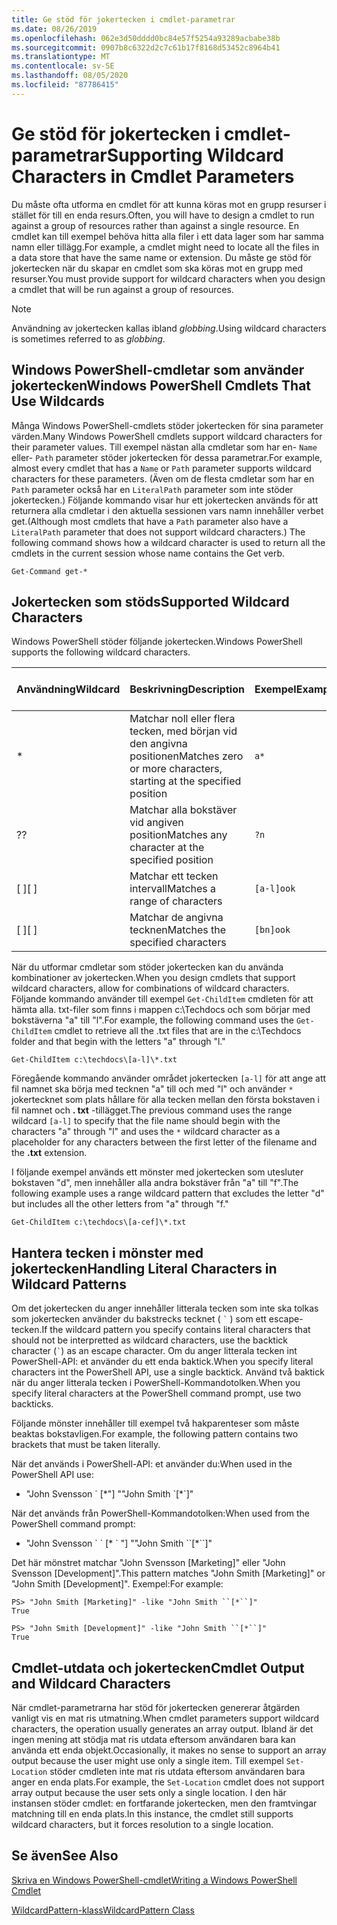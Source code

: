 ```yaml
---
title: Ge stöd för jokertecken i cmdlet-parametrar
ms.date: 08/26/2019
ms.openlocfilehash: 062e3d50dddd0bc84e57f5254a93289acbabe38b
ms.sourcegitcommit: 0907b8c6322d2c7c61b17f8168d53452c8964b41
ms.translationtype: MT
ms.contentlocale: sv-SE
ms.lasthandoff: 08/05/2020
ms.locfileid: "87786415"
---
```

# <a name="supporting-wildcard-characters-in-cmdlet-parameters"></a><span data-ttu-id="fc925-102">Ge stöd för jokertecken i cmdlet-parametrar</span><span class="sxs-lookup"><span data-stu-id="fc925-102">Supporting Wildcard Characters in Cmdlet Parameters</span></span>

<span data-ttu-id="fc925-103">Du måste ofta utforma en cmdlet för att kunna köras mot en grupp resurser i stället för till en enda resurs.</span><span class="sxs-lookup"><span data-stu-id="fc925-103">Often, you will have to design a cmdlet to run against a group of resources rather than against a single resource.</span></span> <span data-ttu-id="fc925-104">En cmdlet kan till exempel behöva hitta alla filer i ett data lager som har samma namn eller tillägg.</span><span class="sxs-lookup"><span data-stu-id="fc925-104">For example, a cmdlet might need to locate all the files in a data store that have the same name or extension.</span></span> <span data-ttu-id="fc925-105">Du måste ge stöd för jokertecken när du skapar en cmdlet som ska köras mot en grupp med resurser.</span><span class="sxs-lookup"><span data-stu-id="fc925-105">You must provide support for wildcard characters when you design a cmdlet that will be run against a group of resources.</span></span>

> [!NOTE]
> <span data-ttu-id="fc925-106">Användning av jokertecken kallas ibland *globbing*.</span><span class="sxs-lookup"><span data-stu-id="fc925-106">Using wildcard characters is sometimes referred to as *globbing*.</span></span>

## <a name="windows-powershell-cmdlets-that-use-wildcards"></a><span data-ttu-id="fc925-107">Windows PowerShell-cmdletar som använder jokertecken</span><span class="sxs-lookup"><span data-stu-id="fc925-107">Windows PowerShell Cmdlets That Use Wildcards</span></span>

 <span data-ttu-id="fc925-108">Många Windows PowerShell-cmdlets stöder jokertecken för sina parameter värden.</span><span class="sxs-lookup"><span data-stu-id="fc925-108">Many Windows PowerShell cmdlets support wildcard characters for their parameter values.</span></span> <span data-ttu-id="fc925-109">Till exempel nästan alla cmdletar som har en- `Name` eller- `Path` parameter stöder jokertecken för dessa parametrar.</span><span class="sxs-lookup"><span data-stu-id="fc925-109">For example, almost every cmdlet that has a `Name` or `Path` parameter supports wildcard characters for these parameters.</span></span> <span data-ttu-id="fc925-110">(Även om de flesta cmdletar som har en `Path` parameter också har en `LiteralPath` parameter som inte stöder jokertecken.) Följande kommando visar hur ett jokertecken används för att returnera alla cmdletar i den aktuella sessionen vars namn innehåller verbet get.</span><span class="sxs-lookup"><span data-stu-id="fc925-110">(Although most cmdlets that have a `Path` parameter also have a `LiteralPath` parameter that does not support wildcard characters.) The following command shows how a wildcard character is used to return all the cmdlets in the current session whose name contains the Get verb.</span></span>

 `Get-Command get-*`

## <a name="supported-wildcard-characters"></a><span data-ttu-id="fc925-111">Jokertecken som stöds</span><span class="sxs-lookup"><span data-stu-id="fc925-111">Supported Wildcard Characters</span></span>

<span data-ttu-id="fc925-112">Windows PowerShell stöder följande jokertecken.</span><span class="sxs-lookup"><span data-stu-id="fc925-112">Windows PowerShell supports the following wildcard characters.</span></span>

| <span data-ttu-id="fc925-113">Användning</span><span class="sxs-lookup"><span data-stu-id="fc925-113">Wildcard</span></span> |                             <span data-ttu-id="fc925-114">Beskrivning</span><span class="sxs-lookup"><span data-stu-id="fc925-114">Description</span></span>                             |  <span data-ttu-id="fc925-115">Exempel</span><span class="sxs-lookup"><span data-stu-id="fc925-115">Example</span></span>   |     <span data-ttu-id="fc925-116">Matchar</span><span class="sxs-lookup"><span data-stu-id="fc925-116">Matches</span></span>      | <span data-ttu-id="fc925-117">Matchar inte</span><span class="sxs-lookup"><span data-stu-id="fc925-117">Does not match</span></span> |
| -------- | ------------------------------------------------------------------- | ---------- | ---------------- | -------------- |
| *        | <span data-ttu-id="fc925-118">Matchar noll eller flera tecken, med början vid den angivna positionen</span><span class="sxs-lookup"><span data-stu-id="fc925-118">Matches zero or more characters, starting at the specified position</span></span> | `a*`       | <span data-ttu-id="fc925-119">A, AG, Apple</span><span class="sxs-lookup"><span data-stu-id="fc925-119">A, ag, Apple</span></span>     |                |
| <span data-ttu-id="fc925-120">?</span><span class="sxs-lookup"><span data-stu-id="fc925-120">?</span></span>        | <span data-ttu-id="fc925-121">Matchar alla bokstäver vid angiven position</span><span class="sxs-lookup"><span data-stu-id="fc925-121">Matches any character at the specified position</span></span>                     | `?n`       | <span data-ttu-id="fc925-122">En, i, på</span><span class="sxs-lookup"><span data-stu-id="fc925-122">An, in, on</span></span>       | <span data-ttu-id="fc925-123">kördes</span><span class="sxs-lookup"><span data-stu-id="fc925-123">ran</span></span>            |
| <span data-ttu-id="fc925-124">[ ]</span><span class="sxs-lookup"><span data-stu-id="fc925-124">[ ]</span></span>      | <span data-ttu-id="fc925-125">Matchar ett tecken intervall</span><span class="sxs-lookup"><span data-stu-id="fc925-125">Matches a range of characters</span></span>                                       | `[a-l]ook` | <span data-ttu-id="fc925-126">bok, Cook, utseende</span><span class="sxs-lookup"><span data-stu-id="fc925-126">book, cook, look</span></span> | <span data-ttu-id="fc925-127">Nook, vidtog</span><span class="sxs-lookup"><span data-stu-id="fc925-127">nook, took</span></span>     |
| <span data-ttu-id="fc925-128">[ ]</span><span class="sxs-lookup"><span data-stu-id="fc925-128">[ ]</span></span>      | <span data-ttu-id="fc925-129">Matchar de angivna tecknen</span><span class="sxs-lookup"><span data-stu-id="fc925-129">Matches the specified characters</span></span>                                    | `[bn]ook`  | <span data-ttu-id="fc925-130">bok, Nook</span><span class="sxs-lookup"><span data-stu-id="fc925-130">book, nook</span></span>       | <span data-ttu-id="fc925-131">laga, titta</span><span class="sxs-lookup"><span data-stu-id="fc925-131">cook, look</span></span>     |

<span data-ttu-id="fc925-132">När du utformar cmdletar som stöder jokertecken kan du använda kombinationer av jokertecken.</span><span class="sxs-lookup"><span data-stu-id="fc925-132">When you design cmdlets that support wildcard characters, allow for combinations of wildcard characters.</span></span> <span data-ttu-id="fc925-133">Följande kommando använder till exempel `Get-ChildItem` cmdleten för att hämta alla. txt-filer som finns i mappen c:\Techdocs och som börjar med bokstäverna "a" till "l".</span><span class="sxs-lookup"><span data-stu-id="fc925-133">For example, the following command uses the `Get-ChildItem` cmdlet to retrieve all the .txt files that are in the c:\Techdocs folder and that begin with the letters "a" through "l."</span></span>

`Get-ChildItem c:\techdocs\[a-l]\*.txt`

<span data-ttu-id="fc925-134">Föregående kommando använder området jokertecken `[a-l]` för att ange att fil namnet ska börja med tecknen "a" till och med "l" och använder `*` jokertecknet som plats hållare för alla tecken mellan den första bokstaven i fil namnet och **. txt** -tillägget.</span><span class="sxs-lookup"><span data-stu-id="fc925-134">The previous command uses the range wildcard `[a-l]` to specify that the file name should begin with the characters "a" through "l" and uses the `*` wildcard character as a placeholder for any characters between the first letter of the filename and the **.txt** extension.</span></span>

<span data-ttu-id="fc925-135">I följande exempel används ett mönster med jokertecken som utesluter bokstaven "d", men innehåller alla andra bokstäver från "a" till "f".</span><span class="sxs-lookup"><span data-stu-id="fc925-135">The following example uses a range wildcard pattern that excludes the letter "d" but includes all the other letters from "a" through "f."</span></span>

`Get-ChildItem c:\techdocs\[a-cef]\*.txt`

## <a name="handling-literal-characters-in-wildcard-patterns"></a><span data-ttu-id="fc925-136">Hantera tecken i mönster med jokertecken</span><span class="sxs-lookup"><span data-stu-id="fc925-136">Handling Literal Characters in Wildcard Patterns</span></span>

<span data-ttu-id="fc925-137">Om det jokertecken du anger innehåller litterala tecken som inte ska tolkas som jokertecken använder du bakstrecks tecknet ( `` ` `` ) som ett escape-tecken.</span><span class="sxs-lookup"><span data-stu-id="fc925-137">If the wildcard pattern you specify contains literal characters that should not be interpretted as wildcard characters, use the backtick character (`` ` ``) as an escape character.</span></span> <span data-ttu-id="fc925-138">Om du anger litterala tecken int PowerShell-API: et använder du ett enda baktick.</span><span class="sxs-lookup"><span data-stu-id="fc925-138">When you specify literal characters int the PowerShell API, use a single backtick.</span></span> <span data-ttu-id="fc925-139">Använd två baktick när du anger litterala tecken i PowerShell-Kommandotolken.</span><span class="sxs-lookup"><span data-stu-id="fc925-139">When you specify literal characters at the PowerShell command prompt, use two backticks.</span></span>

<span data-ttu-id="fc925-140">Följande mönster innehåller till exempel två hakparenteser som måste beaktas bokstavligen.</span><span class="sxs-lookup"><span data-stu-id="fc925-140">For example, the following pattern contains two brackets that must be taken literally.</span></span>

<span data-ttu-id="fc925-141">När det används i PowerShell-API: et använder du:</span><span class="sxs-lookup"><span data-stu-id="fc925-141">When used in the PowerShell API use:</span></span>

- <span data-ttu-id="fc925-142">"John Svensson \` [\*"] "</span><span class="sxs-lookup"><span data-stu-id="fc925-142">"John Smith \`[\*\`]"</span></span>

<span data-ttu-id="fc925-143">När det används från PowerShell-Kommandotolken:</span><span class="sxs-lookup"><span data-stu-id="fc925-143">When used from the PowerShell command prompt:</span></span>

- <span data-ttu-id="fc925-144">"John Svensson \` \` [\* \` "] "</span><span class="sxs-lookup"><span data-stu-id="fc925-144">"John Smith \`\`[\*\`\`]"</span></span>

<span data-ttu-id="fc925-145">Det här mönstret matchar "John Svensson [Marketing]" eller "John Svensson [Development]".</span><span class="sxs-lookup"><span data-stu-id="fc925-145">This pattern matches "John Smith [Marketing]" or "John Smith [Development]".</span></span> <span data-ttu-id="fc925-146">Exempel:</span><span class="sxs-lookup"><span data-stu-id="fc925-146">For example:</span></span>

```
PS> "John Smith [Marketing]" -like "John Smith ``[*``]"
True

PS> "John Smith [Development]" -like "John Smith ``[*``]"
True
```

## <a name="cmdlet-output-and-wildcard-characters"></a><span data-ttu-id="fc925-147">Cmdlet-utdata och jokertecken</span><span class="sxs-lookup"><span data-stu-id="fc925-147">Cmdlet Output and Wildcard Characters</span></span>

<span data-ttu-id="fc925-148">När cmdlet-parametrarna har stöd för jokertecken genererar åtgärden vanligt vis en mat ris utmatning.</span><span class="sxs-lookup"><span data-stu-id="fc925-148">When cmdlet parameters support wildcard characters, the operation usually generates an array output.</span></span>
<span data-ttu-id="fc925-149">Ibland är det ingen mening att stödja mat ris utdata eftersom användaren bara kan använda ett enda objekt.</span><span class="sxs-lookup"><span data-stu-id="fc925-149">Occasionally, it makes no sense to support an array output because the user might use only a single item.</span></span> <span data-ttu-id="fc925-150">Till exempel `Set-Location` stöder cmdleten inte mat ris utdata eftersom användaren bara anger en enda plats.</span><span class="sxs-lookup"><span data-stu-id="fc925-150">For example, the `Set-Location` cmdlet does not support array output because the user sets only a single location.</span></span> <span data-ttu-id="fc925-151">I den här instansen stöder cmdlet: en fortfarande jokertecken, men den framtvingar matchning till en enda plats.</span><span class="sxs-lookup"><span data-stu-id="fc925-151">In this instance, the cmdlet still supports wildcard characters, but it forces resolution to a single location.</span></span>

## <a name="see-also"></a><span data-ttu-id="fc925-152">Se även</span><span class="sxs-lookup"><span data-stu-id="fc925-152">See Also</span></span>

[<span data-ttu-id="fc925-153">Skriva en Windows PowerShell-cmdlet</span><span class="sxs-lookup"><span data-stu-id="fc925-153">Writing a Windows PowerShell Cmdlet</span></span>](./writing-a-windows-powershell-cmdlet.md)

[<span data-ttu-id="fc925-154">WildcardPattern-klass</span><span class="sxs-lookup"><span data-stu-id="fc925-154">WildcardPattern Class</span></span>](/dotnet/api/system.management.automation.wildcardpattern)
